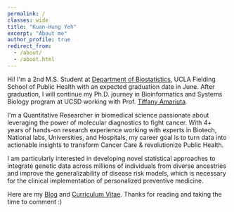 ```yaml
---
permalink: /
classes: wide
title: "Kuan-Hung Yeh"
excerpt: "About me"
author_profile: true
redirect_from: 
  - /about/
  - /about.html
---
```

Hi! I'm a 2nd M.S. Student at [Department of Biostatistics](https://ph.ucla.edu/departments/biostatistics), UCLA Fielding School of Public Health with an expected graduation date in June. After graduation, I will continue my Ph.D. journey in Bioinformatics and Systems Biology program at UCSD working with Prof. [Tiffany Amariuta](https://www.amariutalab.org/). 

I'm a Quantitative Researcher in biomedical science passionate about leveraging the power of molecular diagnostics to fight cancer. With 4+ years of hands-on research experience working with experts in Biotech, National labs, Universities, and Hospitals, my career goal is to turn data into actionable insights to transform Cancer Care & revolutionize Public Health.

I am particularly interested in developing novel statistical approaches to integrate genetic data across millions of individuals from diverse ancestries and improve the generalizability of disease risk models, which is necessary for the clinical implementation of personalized preventive medicine.

Here are my [Blog](https://peterntuph.github.io/home/) and [Curriculum Vitae](https://peterntuph.github.io/home/CV.pdf). Thanks for reading and taking the time to comment :)
